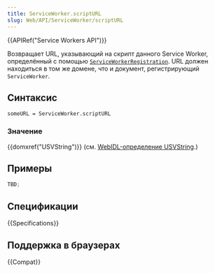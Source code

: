 ```yaml
---
title: ServiceWorker.scriptURL
slug: Web/API/ServiceWorker/scriptURL
---
```


{{APIRef("Service Workers API")}}

Возвращает URL, указывающий на скрипт данного Service Worker, определённый с помощью [`ServiceWorkerRegistration`](/ru/docs/Web/API/ServiceWorkerRegistration). URL должен находиться в том же домене, что и документ, регистрирующий `ServiceWorker`.

## Синтаксис

```
someURL = ServiceWorker.scriptURL
```

### Значение

{{domxref("USVString")}} (см. [WebIDL-определение USVString](http://heycam.github.io/webidl/#idl-USVString).)

## Примеры

```js
TBD;
```

## Спецификации

{{Specifications}}

## Поддержка в браузерах

{{Compat}}
